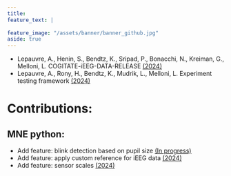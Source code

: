 ```yaml
---
title: 
feature_text: |
   
feature_image: "/assets/banner/banner_github.jpg"
aside: true
---
```


- Lepauvre, A., Henin, S., Bendtz, K., Sripad, P., Bonacchi, N., Kreiman, G., Melloni, L. COGITATE-iEEG-DATA-RELEASE [(2024)](https://github.com/Cogitate-consortium/iEEG-data-release/releases/tag/v.0.1.0-beta)
- Lepauvre, A., Rony, H., Bendtz, K., Mudrik, L., Melloni, L. Experiment testing framework [(2024)](https://github.com/Cogitate-consortium/ExperimentTestingFramework/releases/tag/v1.0)

# Contributions:

## MNE python:
- Add feature: blink detection based on pupil size [(In progress)](https://github.com/mne-tools/mne-python/issues/12808)
- Add feature: apply custom reference for iEEG data [(2024)](https://github.com/mne-tools/mne-python/issues/12283)
- Add feature: sensor scales [(2024)](https://github.com/mne-tools/mne-python/pull/12805)

